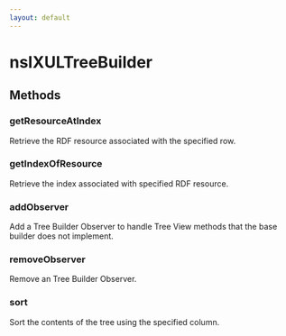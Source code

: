 ```yaml
---
layout: default
---
```


# nsIXULTreeBuilder #

## Methods ##

### getResourceAtIndex ###

Retrieve the RDF resource associated with the specified row.


### getIndexOfResource ###

Retrieve the index associated with specified RDF resource.


### addObserver ###
 
Add a Tree Builder Observer to handle Tree View 
methods that the base builder does not implement. 


### removeObserver ###
 
Remove an Tree Builder Observer.


### sort ###
 
Sort the contents of the tree using the specified column.

